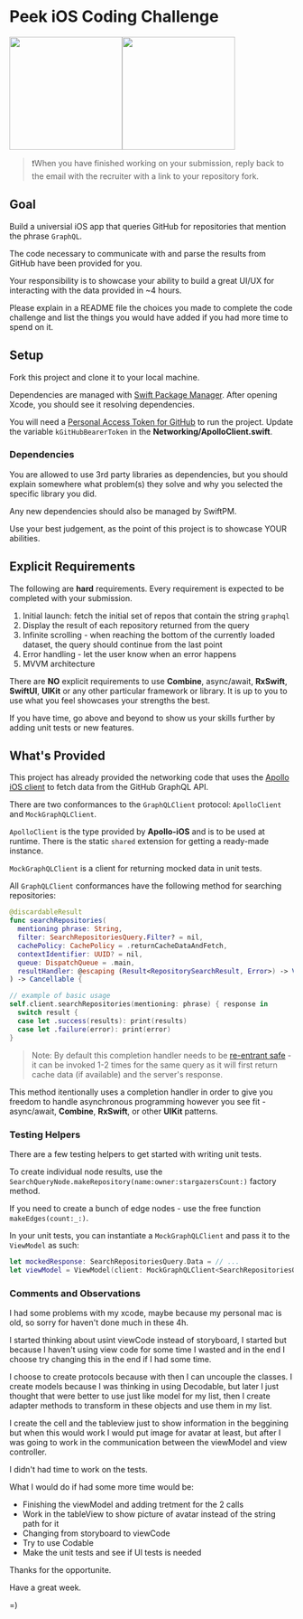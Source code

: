 # Peek iOS Coding Challenge

<img src="https://cdn.worldvectorlogo.com/logos/graphql.svg" width="200" height="200" /><img src="https://d2z5w7rcu7bmie.cloudfront.net/assets/images/logo.png" width="200" height="200" />

> ❗When you have finished working on your submission, reply back to the email with the recruiter with a link to your repository fork.

## Goal

Build a universial iOS app that queries GitHub for repositories that mention the phrase `GraphQL`.

The code necessary to communicate with and parse the results from GitHub have been provided for you.

Your responsibility is to showcase your ability to build a great UI/UX for interacting with the data provided in ~4 hours.

Please explain in a README file the choices you made to complete the code challenge and list the things you would have added if you had more time to spend on it.

## Setup

Fork this project and clone it to your local machine.

Dependencies are managed with [Swift Package Manager](https://developer.apple.com/documentation/swift_packages). After opening Xcode, you should see it resolving dependencies.

You will need a [Personal Access Token for GitHub]((https://help.github.com/articles/creating-a-personal-access-token-for-the-command-line/)) to run the project. Update the variable `kGitHubBearerToken` in the **Networking/ApolloClient.swift**.

### Dependencies
You are allowed to use 3rd party libraries as dependencies, but you should explain somewhere what problem(s) they solve and why you selected the specific library you did.

Any new dependencies should also be managed by SwiftPM.

Use your best judgement, as the point of this project is to showcase YOUR abilities.

## Explicit Requirements

The following are **hard** requirements. Every requirement is expected to be completed with your submission.

1. Initial launch: fetch the initial set of repos that contain the string `graphql`
1. Display the result of each repository returned from the query
1. Infinite scrolling - when reaching the bottom of the currently loaded dataset, the query should continue from the last point
1. Error handling - let the user know when an error happens
1. MVVM architecture

There are **NO** explicit requirements to use **Combine**, async/await, **RxSwift**, **SwiftUI**, **UIKit** or any other particular framework or library. It is up to you to use what you feel showcases your strengths the best.

If you have time, go above and beyond to show us your skills further by adding unit tests or new features.

## What's Provided
This project has already provided the networking code that uses the [Apollo iOS client](https://github.com/apollographql/apollo-ios) to fetch data from the GitHub GraphQL API.

There are two conformances to the `GraphQLClient` protocol: `ApolloClient` and `MockGraphQLClient`.

`ApolloClient` is the type provided by **Apollo-iOS** and is to be used at runtime. There is the static `shared` extension for getting a ready-made instance.

`MockGraphQLClient` is a client for returning mocked data in unit tests.

All `GraphQLClient` conformances have the following method for searching repositories:

```swift
@discardableResult
func searchRepositories(
  mentioning phrase: String,
  filter: SearchRepositoriesQuery.Filter? = nil,
  cachePolicy: CachePolicy = .returnCacheDataAndFetch,
  contextIdentifier: UUID? = nil,
  queue: DispatchQueue = .main,
  resultHandler: @escaping (Result<RepositorySearchResult, Error>) -> Void
) -> Cancellable {

// example of basic usage
self.client.searchRepositories(mentioning: phrase) { response in
  switch result {
  case let .success(results): print(results)
  case let .failure(error): print(error)
}
```

> Note: By default this completion handler needs to be [re-entrant safe](https://en.wikipedia.org/wiki/Reentrancy_(computing)) - it can be invoked 1-2 times for the same query as it will first return cache data (if available) and the server's response.

This method itentionally uses a completion handler in order to give you freedom to handle asynchronous programming however you see fit - async/await, **Combine**, **RxSwift**, or other **UIKit** patterns.

### Testing Helpers

There are a few testing helpers to get started with writing unit tests.

To create individual node results, use the `SearchQueryNode.makeRepository(name:owner:stargazersCount:)` factory method.

If you need to create a bunch of edge nodes - use the free function `makeEdges(count:_:)`.

In your unit tests, you can instantiate a `MockGraphQLClient` and pass it to the `ViewModel` as such:

```swift
let mockedResponse: SearchRepositoriesQuery.Data = // ...
let viewModel = ViewModel(client: MockGraphQLClient<SearchRepositoriesQuery>(response: mockedResponse))
```
### Comments and Observations

I had some problems with my xcode, maybe because my personal mac is old, so sorry for haven't done much in these 4h.

I started thinking about usint viewCode instead of storyboard, I started but because I haven't using view code for some time I wasted and in the end I choose try changing this in the end if I had some time.

I choose to create protocols because with then I can uncouple the classes.
I create models because I was thinking in using Decodable, but later I just thought that were better to use just like model for my list, then I create adapter methods to transform in these objects and use them in my list.

I create the cell and the tableview just to show information in the beggining but when this would work I would put image for avatar at least, but after I was going to work in the communication between the viewModel and view controller.

I didn't had time to work on the tests.

What I would do if had some more time would be:
- Finishing the viewModel and adding tretment for the 2 calls
- Work in the tableView to show picture of avatar instead of the string path for it
- Changing from storyboard to viewCode
- Try to use Codable
- Make the unit tests and see if UI tests is needed


Thanks for the opportunite.

Have a great week.

=)



